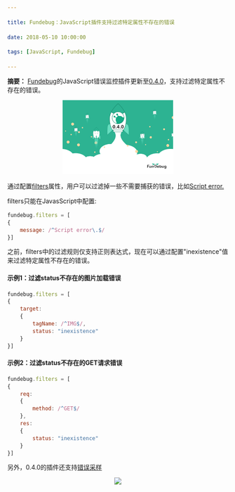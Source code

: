 ```yaml
---

title: Fundebug：JavaScript插件支持过滤特定属性不存在的错误

date: 2018-05-10 10:00:00

tags: [JavaScript, Fundebug]

---
```


**摘要：** [Fundebug](https://www.fundebug.com/)的JavaScript错误监控插件更新至[0.4.0](https://js.fundebug.cn/fundebug.0.4.0.min.js)，支持过滤特定属性不存在的错误。

<!-- more -->

<div style="text-align: center;">
<img style="width:50%;" src="./fundebug-javascript-0-4-0/update.jpeg" />
</div>

通过配置[filters](https://docs.fundebug.com/notifier/javascript/customize/filters.html)属性，用户可以过滤掉一些不需要捕获的错误，比如[Script error.](../other/script_error.md)

filters只能在JavasScript中配置:

```javascript
fundebug.filters = [
{
    message: /^Script error\.$/
}]
```

之前，filters中的过滤规则仅支持正则表达式，现在可以通过配置"inexistence"值来过滤特定属性不存在的错误。


#### 示例1：过滤status不存在的图片加载错误

```javascript
fundebug.filters = [
{
    target:
    {
        tagName: /^IMG$/,
        status: "inexistence"
    }
}]
```

#### 示例2：过滤status不存在的GET请求错误

```javascript
fundebug.filters = [
{
    req:
    {
    	method: /^GET$/
    },
    res:
    {
        status: "inexistence"
    }
}]
```

另外，0.4.0的插件还支持[错误采样](https://blog.fundebug.com/2018/05/09/fundebug-javascript-0-4-0/)

<div style="text-align: center;">
<img style="width:30%;" src="https://blog.fundebug.com/images/qq_bug.JPG" />
</div>




